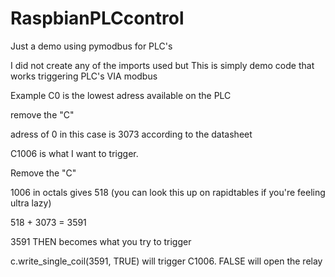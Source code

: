 # RaspbianPLCcontrol
Just a demo using pymodbus for PLC's

I did not create any of the imports used but This is simply demo code that works triggering PLC's VIA modbus

Example
C0 is the lowest adress available on the PLC

remove the "C"

adress of 0 in this case is  3073 according to the datasheet

C1006 is what I want to trigger.

Remove the "C"

1006 in octals gives 518 (you can look this up on rapidtables if you're feeling ultra lazy)

518 + 3073 = 3591

3591 THEN becomes what you try to trigger

c.write_single_coil(3591, TRUE)  will trigger C1006.  FALSE will open the relay
